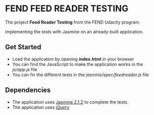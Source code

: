 # FEND FEED READER TESTING

The project **Feed Reader Testing** from the FEND Udacity program.

Implementing the tests with Jasmine on an already-built application.

## Get Started

- Load the application by opening **index.html** in your browser
- You can find the JavaScript to make the application works in the _js/app.js_ file
- You can fin the different tests in the _jasmine/spec/feedreader.js_ file

## Dependencies

- The application uses [Jasmine 2.1.2](https://jasmine.github.io/2.1/introduction) to complete the tests.
- The application uses [jQuery](https://jquery.com/)

